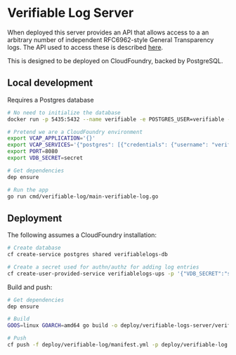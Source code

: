 # Verifiable Log Server

When deployed this server provides an API that allows access to a an arbitrary number of independent RFC6962-style General Transparency logs. The API used to access these is described [here](./rfc6962-objecthash.md).

This is designed to be deployed on CloudFoundry, backed by PostgreSQL.

## Local development

Requires a Postgres database

```bash
# No need to initialize the database
docker run -p 5435:5432 --name verifiable -e POSTGRES_USER=verifiable -e POSTGRES_PASSWORD=verifiable -d postgres

# Pretend we are a CloudFoundry environment
export VCAP_APPLICATION='{}'
export VCAP_SERVICES='{"postgres": [{"credentials": {"username": "verifiable", "host": "localhost", "password": "verifiable", "name": "verifiable", "port": 5435}, "tags": ["postgres"]}]}'
export PORT=8080
export VDB_SECRET=secret

# Get dependencies
dep ensure

# Run the app
go run cmd/verifiable-log/main-verifiable-log.go
```

## Deployment

The following assumes a CloudFoundry installation:

```bash
# Create database
cf create-service postgres shared verifiablelogs-db

# Create a secret used for authn/authz for adding log entries
cf create-user-provided-service verifiablelogs-ups -p '{"VDB_SECRET":"secret"}'
```

Build and push:

```bash
# Get dependencies
dep ensure

# Build
GOOS=linux GOARCH=amd64 go build -o deploy/verifiable-logs-server/verifiable-logs-server cmd/verifiable-logs-server/main-verifiable-log.go

# Push
cf push -f deploy/verifiable-log/manifest.yml -p deploy/verifiable-log
```
